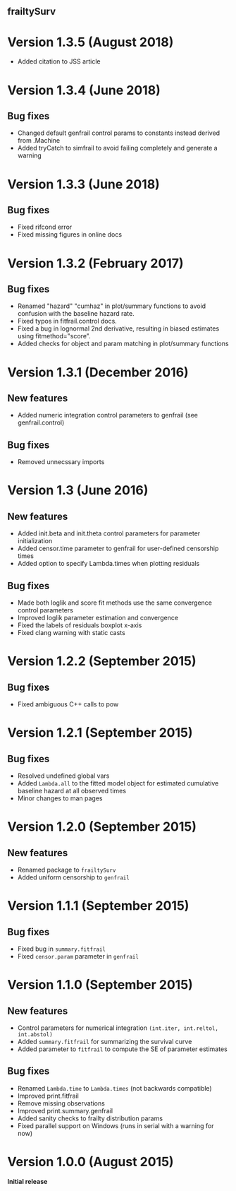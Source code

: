 frailtySurv
--------

# Version 1.3.5 (August 2018)
  * Added citation to JSS article

# Version 1.3.4 (June 2018)

## Bug fixes
  * Changed default genfrail control params to constants instead derived from .Machine
  * Added tryCatch to simfrail to avoid failing completely and generate a warning

# Version 1.3.3 (June 2018)

## Bug fixes
  * Fixed rifcond error
  * Fixed missing figures in online docs

# Version 1.3.2 (February 2017)

## Bug fixes
  * Renamed "hazard" "cumhaz" in plot/summary functions to avoid confusion with the baseline hazard rate.
  * Fixed typos in fitfrail.control docs.
  * Fixed a bug in lognormal 2nd derivative, resulting in biased estimates using fitmethod="score".
  * Added checks for object and param matching in plot/summary functions

# Version 1.3.1 (December 2016)
  
## New features
  * Added numeric integration control parameters to genfrail (see genfrail.control)

## Bug fixes
  * Removed unnecssary imports

# Version 1.3 (June 2016)
  
## New features
  * Added init.beta and init.theta control parameters for parameter initialization
  * Added censor.time parameter to genfrail for user-defined censorship times
  * Added option to specify Lambda.times when plotting residuals

## Bug fixes
  * Made both loglik and score fit methods use the same convergence control parameters
  * Improved loglik parameter estimation and convergence
  * Fixed the labels of residuals boxplot x-axis
  * Fixed clang warning with static casts
  
# Version 1.2.2 (September 2015)

## Bug fixes
  * Fixed ambiguous C++ calls to pow

# Version 1.2.1 (September 2015)

## Bug fixes
  * Resolved undefined global vars
  * Added `Lambda.all` to the fitted model object for estimated cumulative baseline hazard at all observed times
  * Minor changes to man pages

# Version 1.2.0 (September 2015)

## New features
  * Renamed package to `frailtySurv`
  * Added uniform censorship to `genfrail`

# Version 1.1.1 (September 2015)

## Bug fixes
  * Fixed bug in `summary.fitfrail`
  * Fixed `censor.param` parameter in `genfrail`
  
# Version 1.1.0 (September 2015)

## New features
  * Control parameters for numerical integration `(int.iter, int.reltol, int.abstol)`
  * Added `summary.fitfrail` for summarizing the survival curve 
  * Added parameter to `fitfrail` to compute the SE of parameter estimates

## Bug fixes
  * Renamed `Lambda.time` to `Lambda.times` (not backwards compatible)
  * Improved print.fitfrail
  * Remove missing observations
  * Improved print.summary.genfrail
  * Added sanity checks to frailty distribution params
  * Fixed parallel support on Windows (runs in serial with a warning for now)
  
# Version 1.0.0 (August 2015)

  **Initial release**